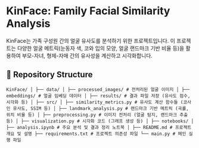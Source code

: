 # KinFace: Family Facial Similarity Analysis

KinFace는 가족 구성원 간의 얼굴 유사도를 분석하기 위한 프로젝트입니다. 
이 프로젝트는 다양한 얼굴 메트릭(눈동자 색, 코와 입의 모양, 얼굴 랜드마크 기반 비율 등)을 활용하여 부모-자녀, 형제-자매 간의 유사성을 계산하고 시각화합니다.

## 📂 Repository Structure

```
KinFace/ │ ├── data/ │ ├── processed_images/ # 전처리된 얼굴 이미지 │ ├── embeddings/ # 얼굴 임베딩 데이터 │ ├── results/ # 결과 파일 저장 (유사도 점수, 시각화 등) │ ├── src/ │ ├── similarity_metrics.py # 유사도 계산 함수들 (코사인 유사도, SSIM 등) │ ├── landmark_analysis.py # 랜드마크 기반 메트릭 (곡률, 위치 비율 등) │ ├── preprocessing.py # 이미지 전처리 (얼굴 탐지, 랜드마크 추출 등) │ ├── visualization.py # 시각화 코드 (그래프 생성 등) │ ├── notebooks/ │ ├── analysis.ipynb # 주요 분석 및 결과 정리 노트북 │ ├── README.md # 프로젝트 개요 및 설명 ├── requirements.txt # 프로젝트 의존성 파일 └── main.py # 메인 실행 파일
```
